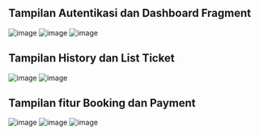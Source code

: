 Tampilan Autentikasi dan Dashboard Fragment
---------------------------------------------------------------------------------------------------------------
![image](https://user-images.githubusercontent.com/90670459/217488389-0e8ec205-174d-47cf-b9c2-40cf8a2d85e6.png)
![image](https://user-images.githubusercontent.com/90670459/217488428-b9026def-560a-4ff4-ac2b-6c70b8c1cc78.png)
![image](https://user-images.githubusercontent.com/90670459/217488449-7d56c67f-af50-4bd0-a770-b933625218ea.png)

Tampilan History dan List Ticket
---------------------------------------------------------------------------------------------------------------
![image](https://user-images.githubusercontent.com/90670459/217488717-3cc0c182-d9f3-41ce-905e-9c974d0cc757.png)
![image](https://user-images.githubusercontent.com/90670459/217488751-fd4c14c8-57c0-4a7d-8fe8-e3a74d222825.png)

Tampilan fitur Booking dan Payment
---------------------------------------------------------------------------------------------------------------
![image](https://user-images.githubusercontent.com/90670459/217488871-80cd52c7-59cc-4e20-9f5d-239fad2f6348.png)
![image](https://user-images.githubusercontent.com/90670459/217488894-b55d36a1-e1cf-4b04-90a6-c7bde00acd38.png)
![image](https://user-images.githubusercontent.com/90670459/217488918-9dc8666c-fc10-461a-abf0-5afce72ca67c.png)
